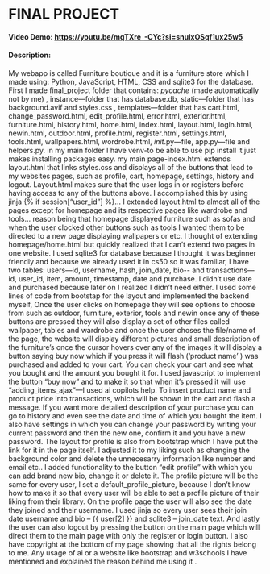 # FINAL PROJECT
#### Video Demo:  <https://youtu.be/mqTXre_-CYc?si=snulxOSqf1ux25w5>
#### Description:
My webapp is called Furniture boutique and it is a furniture store which I made using: Python, JavaScript, HTML, CSS and sqlite3 for the database. First I made final_project folder that contains: _pycache_ (made automatically not by me) , instance—folder that has database.db, static—folder that has background.avif and styles.css , templates—folder that has cart.html, change_password.html, edit_profile.html, error.html, exterior.html, furniture.html, history.html, home.html, index.html, layout.html, login.html, newin.html, outdoor.html, profile.html, register.html, settings.html, tools.html, wallpapers.html, wordrobe.html, _init_.py—file, app.py—file and helpers.py. in my main folder I have venv-to be able to use pip install it just makes installing packages easy.
my main page-index.html extends layout.html that links styles.css and  displays all of the buttons that lead to my websites pages, such as profile, cart, homepage, settings, history and logout. Layout.html makes sure that the user logs in or registers before having access to any of the buttons above.  I accomplished this by using jinja {% if session[“user_id”] %}… 
I extended layout.html to almost all of the pages except for homepage and its respective pages like wardrobe and tools… reason being that homepage displayed furniture such as sofas and when the user clocked other buttons such as tools I wanted them to be directed to a new page displaying wallpapers or etc. I thought of extending homepage/home.html but quickly realized that I can’t extend two pages in one website.  I used sqlite3 for database because I thought it was beginner friendly and because we already used it in cs50 so it was familiar, I have two tables: users—id, username, hash, join_date, bio-- and transactions—id, user_id, item, amount, timestamp, date and purchase. I didn’t use date and purchased because later on I realized I didn’t need either.  I used some lines of code from bootstap for the layout and implemented the backend myself,  Once the user clicks on homepage they will see options to choose from such as outdoor, furniture, exterior, tools and newin once any of these buttons are pressed they will also display a set of other files called wallpaper, tables and wardrobe and  once the user choses the file/name of the page, the website will display different pictures and small description of the furniture’s once the cursor hovers over any of the images it will display a button saying buy now which if you press it will flash (‘product name’ ) was purchased and added to your cart. You can check your cart and see what you bought and the amount you bought it for.
I used javascript to implement the button “buy now” and to make it so that when it’s pressed it will use “adding_items_ajax”—I used ai copilots help. To insert product name and product price into transactions, which will be shown in the cart and flash a message.
If you want more detailed description of your purchase you can go to history and even see the date and time of which you bought the item.
I also have settings in which you can change your password by writing your current password and then the new one, confirm it and you have a new password.
The layout for profile is also from bootstrap which I have put the link for it in the page itself. I adjusted it to my liking such as changing the background color and delete the unnecesarry information like number and email etc.. I added functionality to the button “edit profile” with which you can add brand new bio, change it or delete it.  The profile picture will be the same for every user, I set a default_profile_picture, because I don’t know how to make it so that every user will be able to set a profile picture of their liking from their library. On the profile page the user will also see the date they joined and their username.  I used jinja so every user sees  their join date username and bio – {{ user[2] }} and sqlite3 – join_date text. 
And lastly the user can also logout by pressing the button on the main page which will direct them to the main page with only the register or login button. I also have copyright at the bottom of my page showing that all the rights belong to me. Any usage of ai or a website like bootstrap and w3schools I have mentioned and explained the reason behind me using it .
